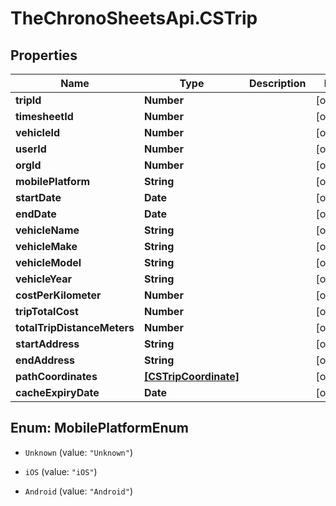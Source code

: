 # TheChronoSheetsApi.CSTrip

## Properties
Name | Type | Description | Notes
------------ | ------------- | ------------- | -------------
**tripId** | **Number** |  | [optional] 
**timesheetId** | **Number** |  | [optional] 
**vehicleId** | **Number** |  | [optional] 
**userId** | **Number** |  | [optional] 
**orgId** | **Number** |  | [optional] 
**mobilePlatform** | **String** |  | [optional] 
**startDate** | **Date** |  | [optional] 
**endDate** | **Date** |  | [optional] 
**vehicleName** | **String** |  | [optional] 
**vehicleMake** | **String** |  | [optional] 
**vehicleModel** | **String** |  | [optional] 
**vehicleYear** | **String** |  | [optional] 
**costPerKilometer** | **Number** |  | [optional] 
**tripTotalCost** | **Number** |  | [optional] 
**totalTripDistanceMeters** | **Number** |  | [optional] 
**startAddress** | **String** |  | [optional] 
**endAddress** | **String** |  | [optional] 
**pathCoordinates** | [**[CSTripCoordinate]**](CSTripCoordinate.md) |  | [optional] 
**cacheExpiryDate** | **Date** |  | [optional] 


<a name="MobilePlatformEnum"></a>
## Enum: MobilePlatformEnum


* `Unknown` (value: `"Unknown"`)

* `iOS` (value: `"iOS"`)

* `Android` (value: `"Android"`)





